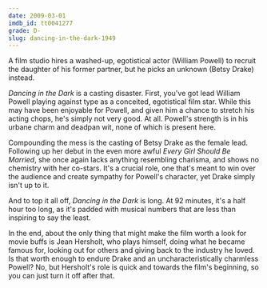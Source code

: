 ```yaml
---
date: 2009-03-01
imdb_id: tt0041277
grade: D-
slug: dancing-in-the-dark-1949
---
```


A film studio hires a washed-up, egotistical actor (William Powell) to recruit the daughter of his former partner, but he picks an unknown (Betsy Drake) instead.

_Dancing in the Dark_ is a casting disaster. First, you've got lead William Powell playing against type as a conceited, egotistical film star. While this may have been enjoyable for Powell, and given him a chance to stretch his acting chops, he's simply not very good. At all. Powell's strength is in his urbane charm and deadpan wit, none of which is present here.

Compounding the mess is the casting of Betsy Drake as the female lead. Following up her debut in the even more awful <span data-imdb-id="tt0040331">_Every Girl Should Be Married_</span>, she once again lacks anything resembling charisma, and shows no chemistry with her co-stars. It's a crucial role, one that's meant to win over the audience and create sympathy for Powell's character, yet Drake simply isn't up to it.

And to top it all off, _Dancing in the Dark_ is long. At 92 minutes, it's a half hour too long, as it's padded with musical numbers that are less than inspiring to say the least.

In the end, about the only thing that might make the film worth a look for movie buffs is Jean Hersholt, who plays himself, doing what he became famous for, looking out for others and giving back to the industry he loved. Is that worth enough to endure Drake and an uncharacteristically charmless Powell? No, but Hersholt's role is quick and towards the film's beginning, so you can just turn it off after that.
